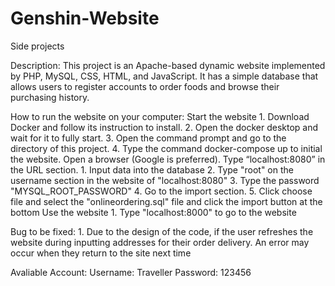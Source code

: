 # Genshin-Website
Side projects

Description:
  This project is an Apache-based dynamic website implemented by PHP, MySQL, CSS, HTML, and JavaScript. 
  It has a simple database that allows users to register accounts to order foods and browse their purchasing history. 
  
How to run the website on your computer:
  Start the website
    1. Download Docker and follow its instruction to install.
    2. Open the docker desktop and wait for it to fully start.
    3. Open the command prompt and go to the directory of this project.
    4. Type the command docker-compose up to initial the website.
  Open a browser (Google is preferred). Type “localhost:8080” in the URL section.
    1. Input data into the database 
    2. Type "root" on the username section in the website of "localhost:8080"
    3. Type the password "MYSQL_ROOT_PASSWORD"
    4. Go to the import section. 
    5. Click choose file and select the "onlineordering.sql" file and click the import button at the bottom
  Use the website
    1. Type "localhost:8000" to go to the website
    
 Bug to be fixed:
    1. Due to the design of the code, if the user refreshes the website during inputting addresses for their order delivery. 
       An error may occur when they return to the site next time
       
Avaliable Account:
    Username: Traveller
    Password: 123456
